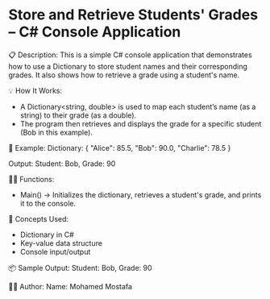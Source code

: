 # Store and Retrieve Students' Grades – C# Console Application

📋 Description:
This is a simple C# console application that demonstrates how to use a Dictionary to store student names and their corresponding grades. It also shows how to retrieve a grade using a student's name.

💡 How It Works:
- A Dictionary<string, double> is used to map each student’s name (as a string) to their grade (as a double).
- The program then retrieves and displays the grade for a specific student (Bob in this example).

🧪 Example:
Dictionary:
{
  "Alice": 85.5,
  "Bob": 90.0,
  "Charlie": 78.5
}

Output:
Student: Bob, Grade: 90

🧑‍💻 Functions:
- Main() → Initializes the dictionary, retrieves a student's grade, and prints it to the console.

🧠 Concepts Used:
- Dictionary in C#
- Key-value data structure
- Console input/output

📦 Sample Output:
Student: Bob, Grade: 90

👨‍💻 Author:
Name: Mohamed Mostafa  
